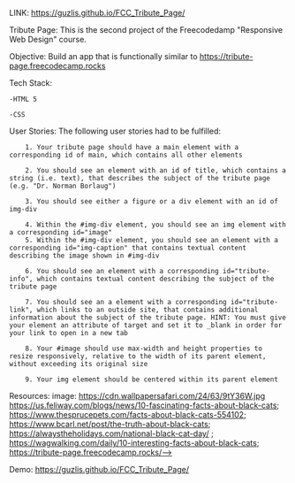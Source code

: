 LINK: https://guzlis.github.io/FCC_Tribute_Page/

Tribute Page:
    This is the second project of the Freecodedamp "Responsive Web Design" course.
    
    

Objective:
    Build an app that is functionally similar to https://tribute-page.freecodecamp.rocks

Tech Stack:

    -HTML 5
    
    -CSS


User Stories:
    The following user stories had to be fulfilled:

        1. Your tribute page should have a main element with a corresponding id of main, which contains all other elements

        2. You should see an element with an id of title, which contains a string (i.e. text), that describes the subject of the tribute page (e.g. "Dr. Norman Borlaug")

        3. You should see either a figure or a div element with an id of img-div

        4. Within the #img-div element, you should see an img element with a corresponding id="image"
        5. Within the #img-div element, you should see an element with a corresponding id="img-caption" that contains textual content describing the image shown in #img-div

        6. You should see an element with a corresponding id="tribute-info", which contains textual content describing the subject of the tribute page

        7. You should see an a element with a corresponding id="tribute-link", which links to an outside site, that contains additional information about the subject of the tribute page. HINT: You must give your element an attribute of target and set it to _blank in order for your link to open in a new tab

        8. Your #image should use max-width and height properties to resize responsively, relative to the width of its parent element, without exceeding its original size

        9. Your img element should be centered within its parent element

Resources:
    image: https://cdn.wallpapersafari.com/24/63/9tY36W.jpg
    https://us.feliway.com/blogs/news/10-fascinating-facts-about-black-cats; 
    https://www.thesprucepets.com/facts-about-black-cats-554102; 
    https://www.bcarl.net/post/the-truth-about-black-cats; 
    https://alwaystheholidays.com/national-black-cat-day/ ; 
    https://wagwalking.com/daily/10-interesting-facts-about-black-cats;
    https://tribute-page.freecodecamp.rocks/-->

Demo:
https://guzlis.github.io/FCC_Tribute_Page/
